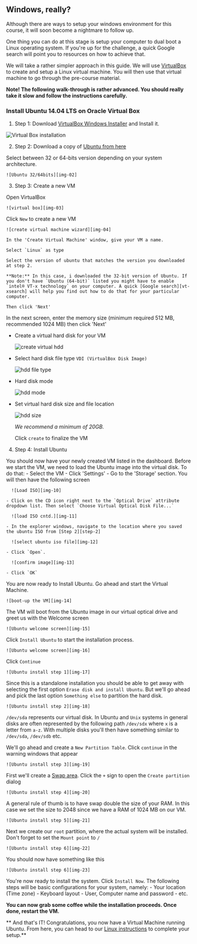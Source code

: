 ## Windows, really?

Although there are ways to setup your windows environment for this course, it will soon become a nightmare to follow up. 

One thing you can do at this stage is setup your computer to dual boot a Linux operating system. If you're up for the challenge, a quick Google search will point you to resources on how to achieve that. 

We will take a rather simpler approach in this guide. We will use [VirtualBox](https://www.virtualbox.org/) to create and setup a Linux virtual machine. You will then use that virtual machine to go through the pre-course material.

**Note! The following walk-through is rather advanced. You should really take it slow and follow the instructions carefully.**

### Install Ubuntu 14.04 LTS on Oracle Virtual Box

1. Step 1: Download [VirtualBox Windows Installer][vbox-win-install] and Install it.

  ![Virtual Box installation][img-01]

2. Step 2: Download a copy of [Ubuntu from here][ubuntu-download]

  Select between 32 or 64-bits version depending on your system architecture.

    ![Ubuntu 32/64bits][img-02]

3. Step 3: Create a new VM

  Open VirtualBox

    ![virtual box][img-03]

  Click `New` to create a new VM

    ![create virtual machine wizard][img-04]

    In the 'Create Virtual Machine' window, give your VM a name.

    Select `Linux` as type

    Select the version of ubuntu that matches the version you downloaded at step 2.

    **Note:** In this case, i downloaded the 32-bit version of Ubuntu. If you don't have `Ubuntu (64-bit)` listed you might have to enable `intel® VT-x technology` on your computer. A quick [Google search][vt-xsearch] will help you find out how to do that for your particular computer.

    Then click 'Next'

  In the next screen, enter the memory size (minimum required 512 MB, recommended 1024 MB) then click 'Next'
  - Create a virtual hard disk for your VM

    ![create virtual hdd][img-06]

  - Select hard disk file type `VDI (VirtualBox Disk Image)`

    ![hdd file type][img-07]

  - Hard disk mode

    ![hdd mode][img-08]

  - Set virtual hard disk size and file location

    ![hdd size][img-09]

    *We recommend a minimum of 20GB.*

    Click `create` to finalize the VM

4. Step 4: Install Ubuntu

  You should now have your newly created VM listed in the dashboard. Before we start the VM, we need to load the Ubuntu image into the virtual disk. To do that:
    - Select the VM
    - Click 'Settings'
    - Go to the 'Storage' section. You will then have the following screen

      ![Load ISO][img-10]

    - Click on the CD icon right next to the `Optical Drive` attribute dropdown list. Then select `Choose Virtual Optical Disk File...`

      ![load ISO cntd.][img-11]

    - In the explorer windows, navigate to the location where you saved the ubuntu ISO from [Step 2][step-2]

      ![select ubuntu iso file][img-12]

    - Click `Open`.

      ![confirm image][img-13]

    - Click `OK`

  You are now ready to Install Ubuntu. Go ahead and start the Virtual Machine.

    ![boot-up the VM][img-14]

  The VM will boot from the Ubuntu image in our virtual optical drive and greet us with the Welcome screen

    ![Ubuntu welcome screen][img-15]

  Click `Install Ubuntu` to start the installation process.

    ![Ubuntu welcome screen][img-16]

  Click `Continue`

    ![Ubuntu install step 1][img-17]

  Since this is a standalone installation you should be able to get away with selecting the first option `Erase disk and install Ubuntu`. But we'll go ahead and pick the last option `Something else` to partition the hard disk.

    ![Ubuntu install step 2][img-18]

  `/dev/sda` represents our virtual disk. In Ubuntu and `Unix` systems in general disks are often represented by the following path `/dev/sdx` where `x` is a letter from `a-z`. With multiple disks you'll then have something similar to `/dev/sda`, `/dev/sdb` etc.

  We'll go ahead and create a `New Partition Table`. Click `continue` in the warning windows that appear

    ![Ubuntu install step 3][img-19]

  First we'll create a [Swap area][what-is-swap]. Click the `+` sign to open the `Create partition` dialog

    ![Ubuntu install step 4][img-20]

  A general rule of thumb is to have swap double the size of your RAM. In this case we set the size to 2048 since we have a RAM of 1024 MB on our VM.

    ![Ubuntu install step 5][img-21]

  Next we create our `root` partition, where the actual system will be installed. Don't forget to set the `Mount point` to `/`

    ![Ubuntu install step 6][img-22]

  You should now have something like this

    ![Ubuntu install step 6][img-23]

  You're now ready to install the system. Click `Install Now`. The following steps will be basic configurations for your system, namely:
    - Your location (Time zone)
    - Keyboard layout
    - User, Computer name and password
    - etc.


  **You can now grab some coffee while the installation proceeds. Once done, restart the VM.**


 ** And that's IT! Congratulations, you now have a Virtual Machine running Ubuntu. From here, you can head to our [Linux instructions](/linux.md) to complete your setup.**



[vbox-win-install]: http://download.virtualbox.org/virtualbox/5.0.2/VirtualBox-5.0.2-102096-Win.exe
[ubuntu-download]: http://www.ubuntu.com/download/desktop
[vt-xsearch]: https://www.google.com/search?q=enable+intel%C2%AE+virtualization+technology
[what-is-swap]: http://askubuntu.com/questions/508870/what-is-a-swap-area



[img-01]: ../images/virtual-box-windows/01-vb-install.png
[img-02]: ../images/virtual-box-windows/02-download-ubuntu.png
[img-03]: ../images/virtual-box-windows/03-new-vm-wizard.png
[img-04]: ../images/virtual-box-windows/04-vm-name.png
[img-05]: ../images/virtual-box-windows/05-vm-memory-size.png
[img-06]: ../images/virtual-box-windows/06-vm-create-hdd.png
[img-07]: ../images/virtual-box-windows/07-vm-hdd-type.png
[img-08]: ../images/virtual-box-windows/08-vm-storage-mode.png
[img-09]: ../images/virtual-box-windows/09-vm-hdd-size.png
[img-10]: ../images/virtual-box-windows/10-vm-load-iso.png
[img-11]: ../images/virtual-box-windows/11-vm-load-iso-1.png
[img-12]: ../images/virtual-box-windows/12-vm-load-iso-2.png
[img-13]: ../images/virtual-box-windows/13-vm-load-iso-3.png
[img-14]: ../images/virtual-box-windows/14-vm-start.png
[img-15]: ../images/virtual-box-windows/15-ubuntu-install.png
[img-16]: ../images/virtual-box-windows/16-ubuntu-install-1.png
[img-17]: ../images/virtual-box-windows/17-ubuntu-install-2.png
[img-18]: ../images/virtual-box-windows/18-ubuntu-install-3.png
[img-19]: ../images/virtual-box-windows/19-ubuntu-install-4.png
[img-20]: ../images/virtual-box-windows/20-ubuntu-install-5.png
[img-21]: ../images/virtual-box-windows/21-ubuntu-install-6.png
[img-22]: ../images/virtual-box-windows/22-ubuntu-install-7.png
[img-23]: ../images/virtual-box-windows/23-ubuntu-install-8.png

